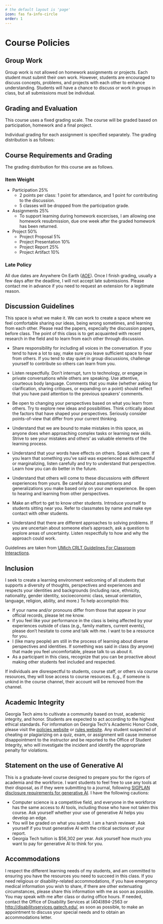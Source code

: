 ```yaml
---
# the default layout is 'page'
icon: fas fa-info-circle
order: 1
---
```


# Course Policies


## Group Work

Group work is not allowed on homework assignments or projects. Each student must submit their own work. However, students are encouraged to discuss concepts, problems, and projects with each other to enhance understanding. Students will have a chance to discuss or work in groups in class, but all submissions must be individual.

## Grading and Evaluation

This course uses a fixed grading scale. The course will be graded based on participation, homework and a final project. 

Individual grading for each assignment is specified separately. The grading distribution is as follows:

## Course Requirements and Grading
The grading distribution for this course are as follows.

### Item Weight
- Participation 25%
    - 2 points per class: 1 point for attendance, and 1 point for contributing to the discussion.
    - 5 classes will be dropped from the participation grade.
- Assignments 25%
    - To support learning during homework excercises, I am allowing one homework resubmission, due one week after the graded homework has been returned.
- Project 50%
    - Project Proposal 5%
    - Project Presentation 10%
    - Project Report 25%
    - Project Artifact 10%

### Late Policy

All due dates are Anywhere On Earth ([AOE](https://en.wikipedia.org/wiki/Anywhere_on_Earth)). Once I finish grading, usually a few days after the deadline, I will not accept late submissions. Please contact me in advance if you need to request an extension for a legitimate reason.

## Discussion Guidelines

This space is what we make it. We can work to create a space where we feel comfortable sharing our ideas, being wrong sometimes, and learning from each other. Please read the papers, especially the discussion papers, before class. The point of this class is to get acquainted with recent research in the field and to learn from each other through discussion.

- Share responsibility for including all voices in the conversation. If you tend to have a lot to say, make sure you leave sufficient space to hear from others. If you tend to stay quiet in group discussions, challenge yourself to contribute so others can learn from you. 

- Listen respectfully. Don’t interrupt, turn to technology, or engage in private conversations while others are speaking. Use attentive, courteous body language. Comments that you make (whether asking for clarification, sharing critiques, or expanding on a point) should reflect that you have paid attention to the previous speakers’ comments.

- Be open to changing your perspectives based on what you learn from others. Try to explore new ideas and possibilities. Think critically about the factors that have shaped your perspectives. Seriously consider points-of-view that differ from your current thinking. 

- Understand that we are bound to make mistakes in this space, as anyone does when approaching complex tasks or learning new skills. Strive to see your mistakes and others’ as valuable elements of the learning process. 

- Understand that your words have effects on others. Speak with care. If you learn that something you’ve said was experienced as disrespectful or marginalizing, listen carefully and try to understand that perspective. Learn how you can do better in the future.  

- Understand that others will come to these discussions with different experiences from yours. Be careful about assumptions and generalizations you make based only on your own experience. Be open to hearing and learning from other perspectives. 

- Make an effort to get to know other students. Introduce yourself to students sitting near you. Refer to classmates by name and make eye contact with other students.

- Understand that there are different approaches to solving problems. If you are uncertain about someone else’s approach, ask a question to explore areas of uncertainty. Listen respectfully to how and why the approach could work.

Guidelines are taken from [UMich CRLT Guidelines For Classroom Interactions](https://crlt.umich.edu/examples-discussion-guidelines).

## Inclusion

I seek to create a learning environment welcoming of all students that supports a diversity of thoughts, perspectives and experiences and respects your identities and backgrounds (including race, ethnicity, nationality, gender identity, socioeconomic class, sexual orientation, language, religion, ability, and more.) To help accomplish this:

- If your name and/or pronouns differ from those that appear in your official records, please let me know.
- If you feel like your performance in the class is being affected by your experiences outside of class (e.g., family matters, current events), please don’t hesitate to come and talk with me. I want to be a resource for you.
- I (like many people) am still in the process of learning about diverse perspectives and identities. If something was said in class (by anyone) that made you feel uncomfortable, please talk to us about it.
- As a participant in this class, recognize that you can be proactive about making other students feel included and respected.

If individuals are disrespectful to students, course staff, or others via course resources, they will lose access to course resources. E.g., if someone is unkind in the course channel, their account will be removed from the channel.


## Academic Integrity

Georgia Tech aims to cultivate a community based on trust, academic integrity, and honor. Students are expected to act according to the highest ethical standards. For information on Georgia Tech's Academic Honor Code, please visit the [policies website](http://www.catalog.gatech.edu/policies/honor-code/) or [rules website](http://www.catalog.gatech.edu/rules/18/).  Any student suspected of cheating or plagiarizing on a quiz, exam, or assignment will cause immense disappointment to the instructor and be reported to the Office of Student Integrity, who will investigate the incident and identify the appropriate penalty for violations.

## Statement on the use of Generative AI

This is a graduate-level course designed to prepare you for the rigors of academia and the workforce.  I want students to feel free to use any tools at their disposal, as if they were submitting to a journal, following [SIGPLAN disclosure requirements for generative AI](https://www.acm.org/publications/policies/new-acm-policy-on-authorship). I have the following cautions:
- Computer science is a competitive field, and everyone in the workforce has the same access to AI tools, including those who have not taken this course. Ask yourself whether your use of generative AI helps you develop an edge.
- You will be graded on what you submit. I am a harsh reviewer. Ask yourself if you trust generative AI with the critical sections of your report.
- Georgia Tech tuition is $56,302 per year. Ask yourself how much you want to pay for generative AI to think for you.

## Accommodations

I respect the different learning needs of my students, and am committed to ensuring you have the resources you need to succeed in this class. If you need religious or disability-related accommodations, if you have emergency medical information you wish to share, if there are other extenuating circumstances, please share this information with me as soon as possible. You may speak with me after class or during office hours. If needed, contact the Office of Disability Services at (404)894-2563 or http://disabilityservices.gatech.edu/, as soon as possible, to make an appointment to discuss your special needs and to obtain an accommodations letter.